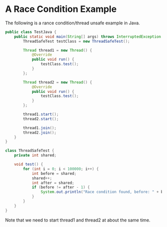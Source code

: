 # A Race Condition Example

The following is a rance condition/thread unsafe example in Java.

```java
public class TestJava {
    public static void main(String[] args) throws InterruptedException {
        ThreadSafeTest testClass = new ThreadSafeTest();

        Thread thread1 = new Thread() {
            @Override
            public void run() {
                testClass.test();
            }
        };

        Thread thread2 = new Thread() {
            @Override
            public void run() {
                testClass.test();
            }
        };

        thread1.start();
        thread2.start();

        thread1.join();
        thread2.join();
    }
}

class ThreadSafeTest {
    private int shared;

    void test() {
        for (int i = 0; i < 100000; i++) {
            int before = shared;
            shared++;
            int after = shared;
            if (before != after - 1) {
                System.out.println("Race condition found, before: " + before + " after: " + after);
            }
        }
    }
}
```

Note that we need to start thread1 and thread2 at about the same time.